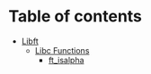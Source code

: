 # Table of contents

* [Libft](README.md)
  * [Libc Functions](libft/libc-functions/README.md)
    * [ft\_isalpha](libft/libc-functions/ft\_isalpha.md)

